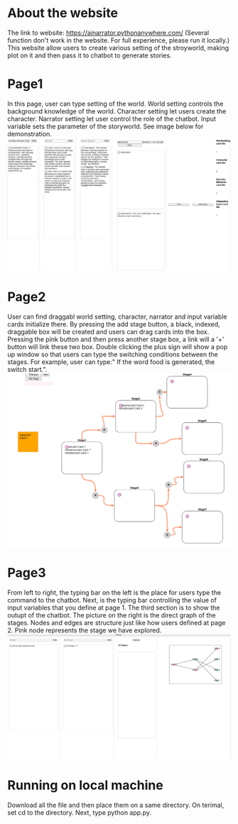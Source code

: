 # About the website
The link to website: https://ainarrator.pythonanywhere.com/    (Several function don't work in the website. For full experience, please run it locally.)
This website allow users to create various setting of the stroyworld, making plot on it and then pass it to chatbot to generate stories.
# Page1
In this page, user can type setting of the world. World setting controls the background knowledge of the world. Character setting let users create the character. Narrator setting let user control the role of the chatbot. Input variable sets the parameter of the storyworld. See image below for demonstration. 
![alt text](https://github.com/warrenwong641/AInarrator/blob/0b2ae84ef145da559305dd613347c99cb077ebf4/page1.png)

# Page2
User can find draggabl world setting, character, narrator and input variable cards initialize there. By pressing the add stage button, a black, indexed, draggable box will be created and users can drag cards into the box. Pressing the pink button and then press another stage box, a link will a '+' button will link these two box. Double clicking the plus sign will show a pop up window so that users can type the switching conditions between the stages. For example, user can type:" If the word food is generated, the switch start.". 
![alt text](https://github.com/warrenwong641/AInarrator/blob/0b2ae84ef145da559305dd613347c99cb077ebf4/page2.png)


# Page3
From left to right, the typing bar on the left is the place for users type the command to the chatbot. Next, is the typing bar controlling the value of input variables that you define at page 1. The third section is to show the outupt of the chatbot. The picture on the right is the direct graph of the stages. Nodes and edges are structure just like how users defined at page 2. Pink node represents the stage we have explored. 
![alt text](https://github.com/warrenwong641/AInarrator/blob/0b2ae84ef145da559305dd613347c99cb077ebf4/page3.png)

# Running on local machine
Download all the file and then place them on a same directory. On terimal, set cd to the directory. Next, type python app.py.

